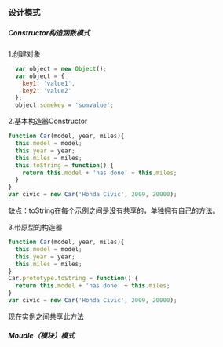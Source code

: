 ### 设计模式

##### Constructor构造函数模式

  1.创建对象
  ```javascript
    var object = new Object();
    var object = {
      key1: 'value1',
      key2: 'value2'
    };
    object.somekey = 'somvalue';
  ```
  
  2.基本构造器Constructor
  ```javascript
  function Car(model, year, miles){
    this.model = model;
    this.year = year;
    this.miles = miles;
    this.toString = function() {
      return this.model + 'has done' + this.miles;
    }
  }
  var civic = new Car('Honda Civic', 2009, 20000);
  ```
  缺点：toString在每个示例之间是没有共享的，单独拥有自己的方法。
  
  3.带原型的构造器
  ```javascript
  function Car(model, year, miles){
    this.model = model;
    this.year = year;
    this.miles = miles;
  }
  Car.prototype.toString = function() {
    return this.model + 'has done' + this.miles;
  }
  var civic = new Car('Honda Civic', 2009, 20000);
  ```
  现在实例之间共享此方法
  
##### Moudle（模块）模式

